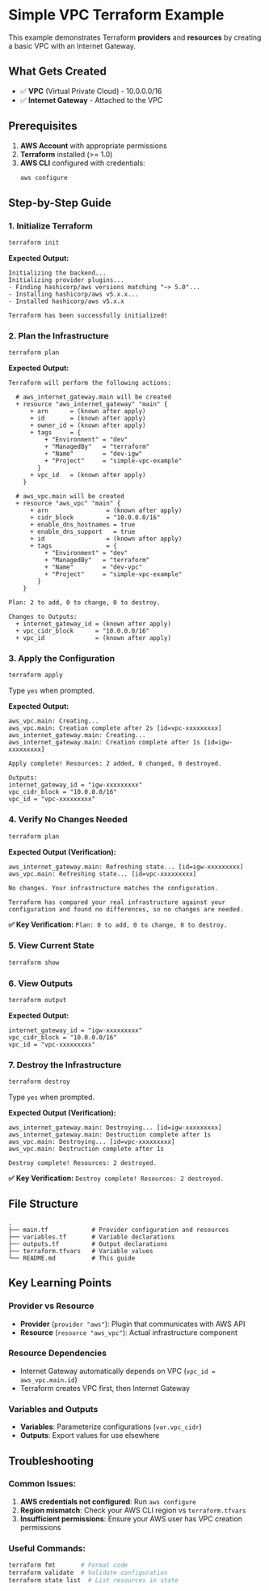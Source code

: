 # Simple VPC Terraform Example

This example demonstrates Terraform **providers** and **resources** by creating a basic VPC with an Internet Gateway.

## What Gets Created

- ✅ **VPC** (Virtual Private Cloud) - 10.0.0.0/16
- ✅ **Internet Gateway** - Attached to the VPC

## Prerequisites

1. **AWS Account** with appropriate permissions
2. **Terraform** installed (>= 1.0)
3. **AWS CLI** configured with credentials:
   ```bash
   aws configure
   ```

## Step-by-Step Guide

### 1. Initialize Terraform
```bash
terraform init
```

**Expected Output:**
```
Initializing the backend...
Initializing provider plugins...
- Finding hashicorp/aws versions matching "~> 5.0"...
- Installing hashicorp/aws v5.x.x...
- Installed hashicorp/aws v5.x.x

Terraform has been successfully initialized!
```

### 2. Plan the Infrastructure
```bash
terraform plan
```

**Expected Output:**
```
Terraform will perform the following actions:

  # aws_internet_gateway.main will be created
  + resource "aws_internet_gateway" "main" {
      + arn      = (known after apply)
      + id       = (known after apply)
      + owner_id = (known after apply)
      + tags     = {
          + "Environment" = "dev"
          + "ManagedBy"   = "terraform"
          + "Name"        = "dev-igw"
          + "Project"     = "simple-vpc-example"
        }
      + vpc_id   = (known after apply)
    }

  # aws_vpc.main will be created
  + resource "aws_vpc" "main" {
      + arn                = (known after apply)
      + cidr_block         = "10.0.0.0/16"
      + enable_dns_hostnames = true
      + enable_dns_support   = true
      + id                 = (known after apply)
      + tags               = {
          + "Environment" = "dev"
          + "ManagedBy"   = "terraform"
          + "Name"        = "dev-vpc"
          + "Project"     = "simple-vpc-example"
        }
    }

Plan: 2 to add, 0 to change, 0 to destroy.

Changes to Outputs:
  + internet_gateway_id = (known after apply)
  + vpc_cidr_block      = "10.0.0.0/16"
  + vpc_id              = (known after apply)
```

### 3. Apply the Configuration
```bash
terraform apply
```

Type `yes` when prompted.

**Expected Output:**
```
aws_vpc.main: Creating...
aws_vpc.main: Creation complete after 2s [id=vpc-xxxxxxxxx]
aws_internet_gateway.main: Creating...
aws_internet_gateway.main: Creation complete after 1s [id=igw-xxxxxxxxx]

Apply complete! Resources: 2 added, 0 changed, 0 destroyed.

Outputs:
internet_gateway_id = "igw-xxxxxxxxx"
vpc_cidr_block = "10.0.0.0/16"
vpc_id = "vpc-xxxxxxxxx"
```

### 4. Verify No Changes Needed
```bash
terraform plan
```

**Expected Output (Verification):**
```
aws_internet_gateway.main: Refreshing state... [id=igw-xxxxxxxxx]
aws_vpc.main: Refreshing state... [id=vpc-xxxxxxxxx]

No changes. Your infrastructure matches the configuration.

Terraform has compared your real infrastructure against your configuration and found no differences, so no changes are needed.
```
**✅ Key Verification:** `Plan: 0 to add, 0 to change, 0 to destroy.`

### 5. View Current State
```bash
terraform show
```

### 6. View Outputs
```bash
terraform output
```

**Expected Output:**
```
internet_gateway_id = "igw-xxxxxxxxx"
vpc_cidr_block = "10.0.0.0/16"
vpc_id = "vpc-xxxxxxxxx"
```

### 7. Destroy the Infrastructure
```bash
terraform destroy
```

Type `yes` when prompted.

**Expected Output (Verification):**
```
aws_internet_gateway.main: Destroying... [id=igw-xxxxxxxxx]
aws_internet_gateway.main: Destruction complete after 1s
aws_vpc.main: Destroying... [id=vpc-xxxxxxxxx]
aws_vpc.main: Destruction complete after 1s

Destroy complete! Resources: 2 destroyed.
```
**✅ Key Verification:** `Destroy complete! Resources: 2 destroyed.`

## File Structure

```
.
├── main.tf            # Provider configuration and resources
├── variables.tf       # Variable declarations
├── outputs.tf         # Output declarations
├── terraform.tfvars   # Variable values
└── README.md          # This guide
```

## Key Learning Points

### **Provider vs Resource**
- **Provider** (`provider "aws"`): Plugin that communicates with AWS API
- **Resource** (`resource "aws_vpc"`): Actual infrastructure component

### **Resource Dependencies**
- Internet Gateway automatically depends on VPC (`vpc_id = aws_vpc.main.id`)
- Terraform creates VPC first, then Internet Gateway

### **Variables and Outputs**
- **Variables**: Parameterize configurations (`var.vpc_cidr`)
- **Outputs**: Export values for use elsewhere

## Troubleshooting

### Common Issues:
1. **AWS credentials not configured**: Run `aws configure`
2. **Region mismatch**: Check your AWS CLI region vs `terraform.tfvars`
3. **Insufficient permissions**: Ensure your AWS user has VPC creation permissions

### Useful Commands:
```bash
terraform fmt       # Format code
terraform validate  # Validate configuration
terraform state list  # List resources in state
```
